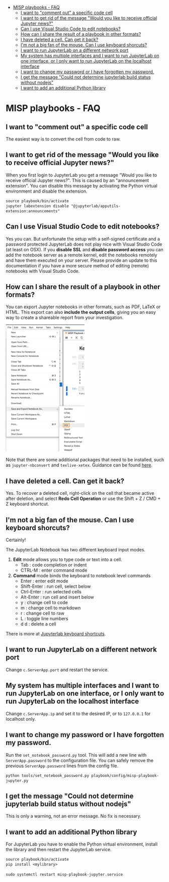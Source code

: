 
- [MISP playbooks - FAQ](#misp-playbooks---faq)
  - [I want to "comment out" a specific code cell](#i-want-to-comment-out-a-specific-code-cell)
  - [I want to get rid of the message "Would you like to receive official Jupyter news?"](#i-want-to-get-rid-of-the-message-would-you-like-to-receive-official-jupyter-news)
  - [Can I use Visual Studio Code to edit notebooks?](#can-i-use-visual-studio-code-to-edit-notebooks)
  - [How can I share the result of a playbook in other formats?](#how-can-i-share-the-result-of-a-playbook-in-other-formats)
  - [I have deleted a cell. Can get it back?](#i-have-deleted-a-cell-can-get-it-back)
  - [I'm not a big fan of the mouse. Can I use keyboard shorcuts?](#im-not-a-big-fan-of-the-mouse-can-i-use-keyboard-shorcuts)
  - [I want to run JupyterLab on a different network port](#i-want-to-run-jupyterlab-on-a-different-network-port)
  - [My system has multiple interfaces and I want to run JupyterLab on one interface, or I only want to run JupyterLab on the localhost interface](#my-system-has-multiple-interfaces-and-i-want-to-run-jupyterlab-on-one-interface-or-i-only-want-to-run-jupyterlab-on-the-localhost-interface)
  - [I want to change my password or I have forgotten my password.](#i-want-to-change-my-password-or-i-have-forgotten-my-password)
  - [I get the message "Could not determine jupyterlab build status without nodejs"](#i-get-the-message-could-not-determine-jupyterlab-build-status-without-nodejs)
  - [I want to add an additional Python library](#i-want-to-add-an-additional-python-library)


# MISP playbooks - FAQ

## I want to "comment out" a specific code cell

The easiest way is to convert the cell from code to raw.

## I want to get rid of the message "Would you like to receive official Jupyter news?"

When you first login to JupyterLab you get a message "Would you like to receive official Jupyter news?". This is caused by an "announcement extension". You can disable this message by activating the Python virtual environment and disable the extension.

```
source playbook/bin/activate
jupyter labextension disable "@jupyterlab/apputils-extension:announcements"
```

## Can I use Visual Studio Code to edit notebooks?

Yes you can. But unfortunate the setup with a self-signed certificate and a password protected JupyterLab does not play nice with Visual Studio Code (at least on OSX). If you **disable SSL** and **disable password access** you can add the notebook server as a remote kernel, edit the notebooks remotely and have them executed on your server. Please provide an update to this documentation if you have a more secure method of editing (remote) notebooks with Visual Studio Code.

## How can I share the result of a playbook in other formats?

You can export Jupyter notebooks in other formats, such as PDF, LaTeX or HTML. This export can also **include the output cells**, giving you an easy way to create a shareable report from your investigation.

![assets/doc-tips-exportpdf.png](assets/doc-tips-exportpdf.png)

Note that there are some additional packages that need to be installed, such as `jupyter-nbconvert` and `texlive-xetex`. Guidance can be found [here](https://nbconvert.readthedocs.io/en/latest/install.html).

## I have deleted a cell. Can get it back?

Yes.
To recover a deleted cell, right-click on the cell that became active after deletion, and select **Redo Cell Operation** or use the Shift + Z / CMD + Z keyboard shortcut.

## I'm not a big fan of the mouse. Can I use keyboard shorcuts?

Certainly!

The JupyterLab Notebook has two different keyboard input modes.
1. **Edit** mode allows you to type code or text into a cell.
   - Tab : code completion or indent
   - CTRL-M : enter command mode
2. **Command** mode binds the keyboard to notebook level commands
   - Enter : enter edit mode
   - Shift-Enter : run cell, select below
   - Ctrl-Enter : run selected cells
   - Alt-Enter : run cell and insert below
   - y : change cell to code
   - m : change cell to markdown
   - r : change cell to raw
   - L : toggle line numbers
   - d d : delete a cell

There is more at [Jupyterlab keyboard shortcuts](https://nocomplexity.com/documents/jupyterlab/keyboardshortcuts.html).


## I want to run JupyterLab on a different network port

Change `c.ServerApp.port` and restart the service.

## My system has multiple interfaces and I want to run JupyterLab on one interface, or I only want to run JupyterLab on the localhost interface

Change `c.ServerApp.ip` and set it to the desired IP, or to `127.0.0.1` for localhost only.

## I want to change my password or I have forgotten my password.

Run the `set_notebook_password.py` tool. This will add a new line with `ServerApp.password` to the configuration file. You can safely remove the previous `ServerApp.password` lines from the config file.

```
python tools/set_notebook_password.py playbook/config/misp-playbook-jupyter.py
```

## I get the message "Could not determine jupyterlab build status without nodejs"

This is only a warning, not an error message. No fix is necessary.

## I want to add an additional Python library

For JupyterLab you have to enable the Python virtual environment, install the library and then restart the JupyterLab service.

```
source playbook/bin/activate
pip install <mylibrary>

sudo systemctl restart misp-playbook-jupyter.service
```
